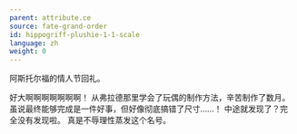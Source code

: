 ```yaml
---
parent: attribute.ce
source: fate-grand-order
id: hippogriff-plushie-1-1-scale
language: zh
weight: 0
---
```


阿斯托尔福的情人节回礼。

好大啊啊啊啊啊啊啊！
从弗拉德那里学会了玩偶的制作方法，辛苦制作了数月。
虽说最终能够完成是一件好事，但好像彻底搞错了尺寸……！
中途就发现了？完全没有发现啦。
真是不辱理性蒸发这个名号。
